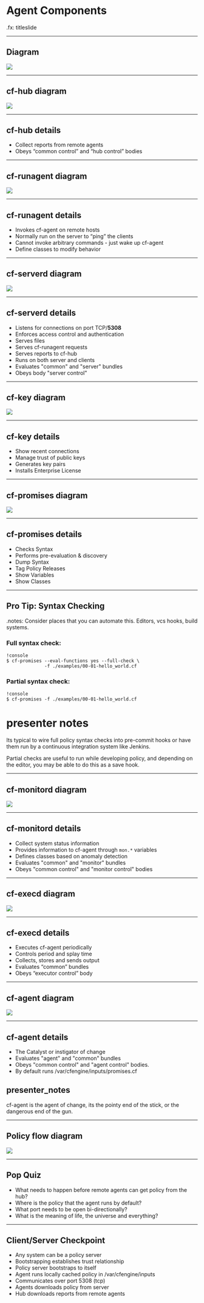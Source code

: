 # Agent Components

.fx: titleslide

---
## Diagram
<img src="../images/cfengine_agent_components_diagram.png">

---
## cf-hub diagram
<img src="../images/cfengine_agent_components_diagram_cf-hub.png">

---
## cf-hub details
- Collect reports from remote agents
- Obeys “common control” and “hub control” bodies

---
## cf-runagent diagram
<img src="../images/cfengine_agent_components_diagram_cf-runagent.png">

---
## cf-runagent details
- Invokes cf-agent on remote hosts
- Normally run on the server to “ping” the clients
- Cannot invoke arbitrary commands - just wake up cf-agent
- Define classes to modify behavior

---
## cf-serverd diagram
<img src="../images/cfengine_agent_components_diagram_cf-serverd.png">

---
## cf-serverd details
* Listens for connections on port TCP/**5308**
* Enforces access control and authentication
* Serves files
* Serves cf-runagent requests
* Serves reports to cf-hub
* Runs on both server and clients
* Evaluates "common" and "server" bundles
* Obeys body "server control"

---
## cf-key diagram
<img src="../images/cfengine_agent_components_diagram_cf-key.png">

---
## cf-key details
- Show recent connections
- Manage trust of public keys
- Generates key pairs
- Installs Enterprise License

---
## cf-promises diagram
<img src="../images/cfengine_agent_components_diagram_cf-promises.png">

---
## cf-promises details
- Checks Syntax
- Performs pre-evaluation & discovery
- Dump Syntax
- Tag Policy Releases
- Show Variables
- Show Classes

---
## Pro Tip: Syntax Checking
.notes: Consider places that you can automate this. Editors, vcs hooks, build systems.

### Full syntax check:

    !console
    $ cf-promises --eval-functions yes --full-check \
                  -f ./examples/00-01-hello_world.cf

### Partial syntax check:

    !console
    $ cf-promises -f ./examples/00-01-hello_world.cf

# presenter notes

Its typical to wire full policy syntax checks into pre-commit hooks or have
them run by a continuous integration system like Jenkins.

Partial checks are useful to run while developing policy, and depending on the
editor, you may be able to do this as a save hook.

---
## cf-monitord diagram
<img src="../images/cfengine_agent_components_diagram_cf-monitord.png">

---
## cf-monitord details
- Collect system status information
- Provides information to cf-agent through `mon.*` variables
- Defines classes based on anomaly detection
- Evaluates "common" and "monitor" bundles
- Obeys "common control" and "monitor control" bodies

---
## cf-execd diagram
<img src="../images/cfengine_agent_components_diagram_cf-execd.png">

---
## cf-execd details
- Executes cf-agent periodically
- Controls period and splay time
- Collects, stores and sends output
- Evaluates “common” bundles
- Obeys “executor control” body

---
## cf-agent diagram
<img src="../images/cfengine_agent_components_diagram_cf-agent.png">

---
## cf-agent details
- The Catalyst or instigator of change
- Evaluates "agent" and "common" bundles
- Obeys "common control" and "agent control" bodies.
- By default runs /var/cfengine/inputs/promises.cf

## presenter_notes
cf-agent is the agent of change, its the pointy end of the stick, or the
dangerous end of the gun.

---
## Policy flow diagram
<img src="../images/policy_flow_diagram.png">

---
## Pop Quiz
- What needs to happen before remote agents can get policy from the hub?
- Where is the policy that the agent runs by default?
- What port needs to be open bi-directionally?
- What is the meaning of life, the universe and everything?

---
## Client/Server Checkpoint
- Any system can be a policy server
- Bootstrapping establishes trust relationship
- Policy server bootstraps to itself
- Agent runs locally cached policy in /var/cfengine/inputs
- Communicates over port 5308 (tcp)
- Agents downloads policy from server
- Hub downloads reports from remote agents

